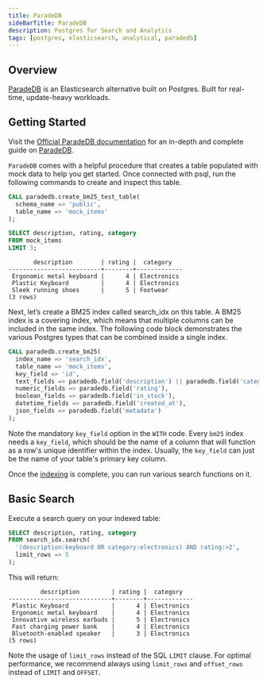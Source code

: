 ```yaml
---
title: ParadeDB
sideBarTitle: ParadeDB
description: Postgres for Search and Analytics
tags: [postgres, elasticsearch, analytical, paradedb]
---
```


## Overview

[ParadeDB](https://docs.paradedb.com/welcome/introduction) is an Elasticsearch alternative built on Postgres. Built for real-time, update-heavy workloads.

## Getting Started

Visit the [Official ParadeDB documentation](https://docs.paradedb.com/documentation) for an in-depth and complete guide on [ParadeDB](https://www.paradedb.com/).

`ParadeDB` comes with a helpful procedure that creates a table populated with mock data to help you get started. Once connected with psql, run the following commands to create and inspect this table.

```sql
CALL paradedb.create_bm25_test_table(
  schema_name => 'public',
  table_name => 'mock_items'
);

SELECT description, rating, category
FROM mock_items
LIMIT 3;
```

```plaintext
       description        | rating |  category
--------------------------+--------+-------------
 Ergonomic metal keyboard |      4 | Electronics
 Plastic Keyboard         |      4 | Electronics
 Sleek running shoes      |      5 | Footwear
(3 rows)
```

Next, let’s create a BM25 index called search_idx on this table. A BM25 index is a covering index, which means that multiple columns can be included in the same index. The following code block demonstrates the various Postgres types that can be combined inside a single index.

```sql
CALL paradedb.create_bm25(
  index_name => 'search_idx',
  table_name => 'mock_items',
  key_field => 'id',
  text_fields => paradedb.field('description') || paradedb.field('category'),
  numeric_fields => paradedb.field('rating'),
  boolean_fields => paradedb.field('in_stock'),
  datetime_fields => paradedb.field('created_at'),
  json_fields => paradedb.field('metadata')
);
```

Note the mandatory `key_field` option in the `WITH` code. Every `bm25` index needs a `key_field`, which should be the name of a column that will function as a row's unique identifier within the index. Usually, the `key_field` can just be the name of your table's primary key column.

Once the [indexing](https://docs.paradedb.com/documentation/indexing/create_index) is complete, you can run various search functions on it.

## Basic Search

Execute a search query on your indexed table:

```sql
SELECT description, rating, category
FROM search_idx.search(
  '(description:keyboard OR category:electronics) AND rating:>2',
  limit_rows => 5
);
```

This will return:

```csv
         description         | rating |  category
-----------------------------+--------+-------------
 Plastic Keyboard            |      4 | Electronics
 Ergonomic metal keyboard    |      4 | Electronics
 Innovative wireless earbuds |      5 | Electronics
 Fast charging power bank    |      4 | Electronics
 Bluetooth-enabled speaker   |      3 | Electronics
(5 rows)
```

Note the usage of `limit_rows` instead of the SQL `LIMIT` clause. For optimal performance, we recommend always using
`limit_rows` and `offset_rows` instead of `LIMIT` and `OFFSET`.
